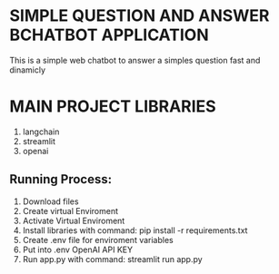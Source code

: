# SIMPLE QUESTION AND ANSWER BCHATBOT APPLICATION
This is a simple web chatbot to answer a simples question fast and dinamicly

# MAIN PROJECT LIBRARIES
1. langchain
2. streamlit
3. openai

## Running Process:
1. Download files
2. Create virtual Enviroment
3. Activate Virtual Enviroment 
4. Install libraries with command: pip install -r requirements.txt
5. Create .env file for enviroment variables
6. Put into .env OpenAI API KEY
7. Run app.py with command: streamlit run app.py